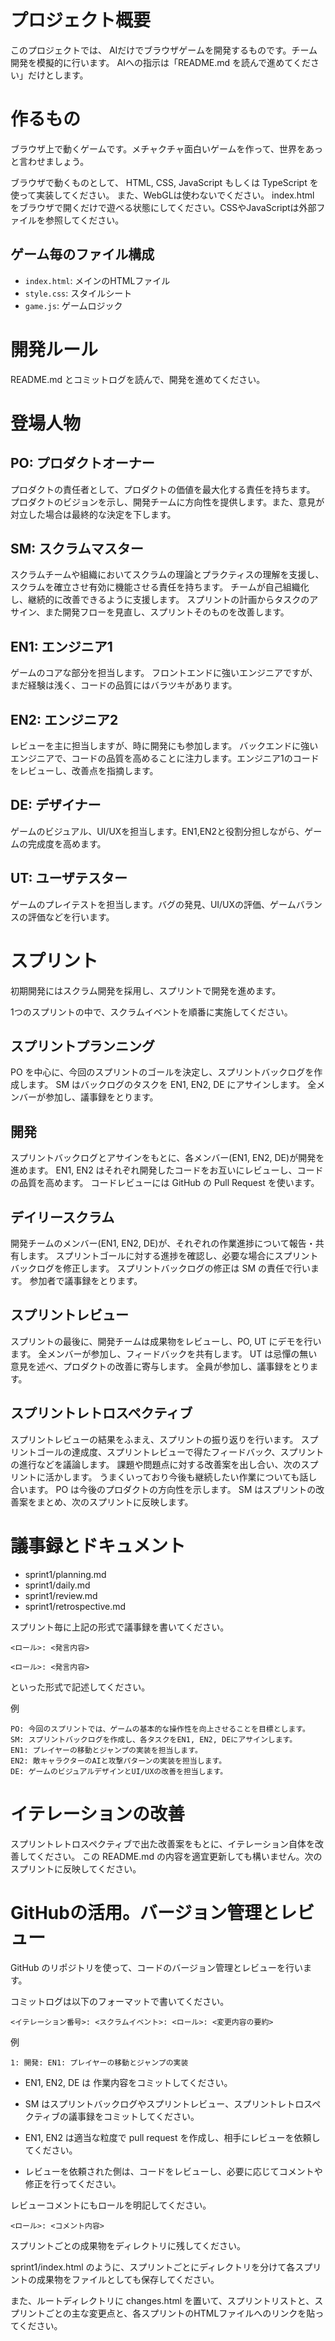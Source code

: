 # プロジェクト概要

このプロジェクトでは、 AIだけでブラウザゲームを開発するものです。チーム開発を模擬的に行います。
AIへの指示は「README.md を読んで進めてください」だけとします。

# 作るもの

ブラウザ上で動くゲームです。メチャクチャ面白いゲームを作って、世界をあっと言わせましょう。

ブラウザで動くものとして、 HTML, CSS, JavaScript もしくは TypeScript を使って実装してください。
また、WebGLは使わないでください。
index.html をブラウザで開くだけで遊べる状態にしてください。CSSやJavaScriptは外部ファイルを参照してください。

## ゲーム毎のファイル構成
- `index.html`: メインのHTMLファイル
- `style.css`: スタイルシート
- `game.js`: ゲームロジック

# 開発ルール

README.md とコミットログを読んで、開発を進めてください。

# 登場人物

## PO: プロダクトオーナー

プロダクトの責任者として、プロダクトの価値を最大化する責任を持ちます。
プロダクトのビジョンを示し、開発チームに方向性を提供します。また、意見が対立した場合は最終的な決定を下します。

## SM: スクラムマスター

スクラムチームや組織においてスクラムの理論とプラクティスの理解を支援し、スクラムを確立させ有効に機能させる責任を持ちます。
チームが自己組織化し、継続的に改善できるように支援します。
スプリントの計画からタスクのアサイン、また開発フローを見直し、スプリントそのものを改善します。

## EN1: エンジニア1

ゲームのコアな部分を担当します。
フロントエンドに強いエンジニアですが、まだ経験は浅く、コードの品質にはバラツキがあります。

## EN2: エンジニア2

レビューを主に担当しますが、時に開発にも参加します。
バックエンドに強いエンジニアで、コードの品質を高めることに注力します。エンジニア1のコードをレビューし、改善点を指摘します。

## DE: デザイナー

ゲームのビジュアル、UI/UXを担当します。EN1,EN2と役割分担しながら、ゲームの完成度を高めます。

## UT: ユーザテスター

ゲームのプレイテストを担当します。バグの発見、UI/UXの評価、ゲームバランスの評価などを行います。

# スプリント

初期開発にはスクラム開発を採用し、スプリントで開発を進めます。

1つのスプリントの中で、スクラムイベントを順番に実施してください。

## スプリントプランニング

PO を中心に、今回のスプリントのゴールを決定し、スプリントバックログを作成します。
SM はバックログのタスクを EN1, EN2, DE にアサインします。
全メンバーが参加し、議事録をとります。

## 開発

スプリントバックログとアサインをもとに、各メンバー(EN1, EN2, DE)が開発を進めます。
EN1, EN2 はそれぞれ開発したコードをお互いにレビューし、コードの品質を高めます。
コードレビューには GitHub の Pull Request を使います。

## デイリースクラム

開発チームのメンバー(EN1, EN2, DE)が、それぞれの作業進捗について報告・共有します。
スプリントゴールに対する進捗を確認し、必要な場合にスプリントバックログを修正します。
スプリントバックログの修正は SM の責任で行います。
参加者で議事録をとります。

## スプリントレビュー

スプリントの最後に、開発チームは成果物をレビューし、PO, UT にデモを行います。
全メンバーが参加し、フィードバックを共有します。
UT は忌憚の無い意見を述べ、プロダクトの改善に寄与します。
全員が参加し、議事録をとります。

## スプリントレトロスペクティブ

スプリントレビューの結果をふまえ、スプリントの振り返りを行います。
スプリントゴールの達成度、スプリントレビューで得たフィードバック、スプリントの進行などを議論します。
課題や問題点に対する改善案を出し合い、次のスプリントに活かします。
うまくいっており今後も継続したい作業についても話し合います。
PO は今後のプロダクトの方向性を示します。
SM はスプリントの改善案をまとめ、次のスプリントに反映します。

# 議事録とドキュメント

* sprint1/planning.md
* sprint1/daily.md
* sprint1/review.md
* sprint1/retrospective.md

スプリント毎に上記の形式で議事録を書いてください。

```
<ロール>: <発言内容>

<ロール>: <発言内容>
```

といった形式で記述してください。

例
```
PO: 今回のスプリントでは、ゲームの基本的な操作性を向上させることを目標とします。
SM: スプリントバックログを作成し、各タスクをEN1, EN2, DEにアサインします。
EN1: プレイヤーの移動とジャンプの実装を担当します。
EN2: 敵キャラクターのAIと攻撃パターンの実装を担当します。
DE: ゲームのビジュアルデザインとUI/UXの改善を担当します。
```

# イテレーションの改善

スプリントレトロスペクティブで出た改善案をもとに、イテレーション自体を改善してください。
この README.md の内容を適宜更新しても構いません。次のスプリントに反映してください。

# GitHubの活用。バージョン管理とレビュー

GitHub のリポジトリを使って、コードのバージョン管理とレビューを行います。

コミットログは以下のフォーマットで書いてください。

```
<イテレーション番号>: <スクラムイベント>: <ロール>: <変更内容の要約>
```

例
```
1: 開発: EN1: プレイヤーの移動とジャンプの実装
```

* EN1, EN2, DE は 作業内容をコミットしてください。
* SM はスプリントバックログやスプリントレビュー、スプリントレトロスペクティブの議事録をコミットしてください。

* EN1, EN2 は適当な粒度で pull request を作成し、相手にレビューを依頼してください。
* レビューを依頼された側は、コードをレビューし、必要に応じてコメントや修正を行ってください。

レビューコメントにもロールを明記してください。

```
<ロール>: <コメント内容>
```

スプリントごとの成果物をディレクトリに残してください。

sprint1/index.html のように、スプリントごとにディレクトリを分けて各スプリントの成果物をファイルとしても保存してください。

また、ルートディレクトリに changes.html を置いて、スプリントリストと、スプリントごとの主な変更点と、各スプリントのHTMLファイルへのリンクを貼ってください。
